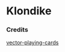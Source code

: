 # Klondike


### Credits
[vector-playing-cards](https://code.google.com/archive/p/vector-playing-cards/)